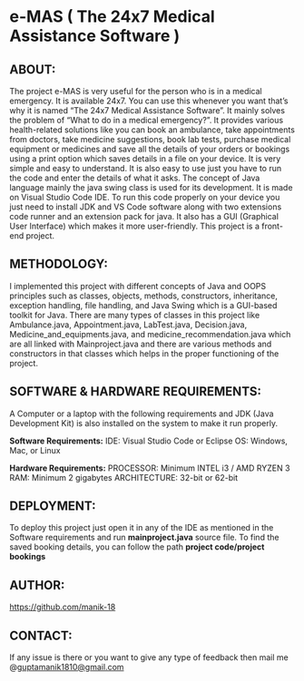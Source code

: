 # e-MAS ( The 24x7 Medical Assistance Software )

## ABOUT:
The project e-MAS is very useful for the person who is in a medical emergency. It is available 24x7. You
can use this whenever you want that’s why it is named “The 24x7 Medical Assistance Software”. It mainly
solves the problem of “What to do in a medical emergency?”. It provides various health-related solutions
like you can book an ambulance, take appointments from doctors, take medicine suggestions, book lab
tests, purchase medical equipment or medicines and save all the details of your orders or bookings using
a print option which saves details in a file on your device. It is very simple and easy to understand. It is
also easy to use just you have to run the code and enter the details of what it asks. The concept of Java
language mainly the java swing class is used for its development. It is made on Visual Studio Code IDE. To
run this code properly on your device you just need to install JDK and VS Code software along with two
extensions code runner and an extension pack for java. It also has a GUI (Graphical User Interface) which
makes it more user-friendly. This project is a front-end project.

## METHODOLOGY:
I implemented this project with different concepts of Java and OOPS principles such as classes,
objects, methods, constructors, inheritance, exception handling, file handling, and Java Swing which is
a GUI-based toolkit for Java.
There are many types of classes in this project like Ambulance.java, Appointment.java, LabTest.java,
Decision.java, Medicine_and_equipments.java, and medicine_recommendation.java which are all
linked with Mainproject.java and there are various methods and constructors in that classes which
helps in the proper functioning of the project. 

## SOFTWARE & HARDWARE REQUIREMENTS:
A Computer or a laptop with the following requirements and JDK (Java Development Kit) is also
installed on the system to make it run properly.

**Software Requirements:**
IDE: Visual Studio Code or Eclipse
OS: Windows, Mac, or Linux 

**Hardware Requirements:**
PROCESSOR: Minimum INTEL i3 / AMD RYZEN 3
RAM: Minimum 2 gigabytes
ARCHITECTURE: 32-bit or 62-bit

## DEPLOYMENT:
To deploy this project just open it in any of the IDE as mentioned in the Software requirements and run **mainproject.java** source file.
To find the saved booking details, you can follow the path **project code/project bookings**

## AUTHOR:
https://github.com/manik-18

## CONTACT:
If any issue is there or you want to give any type of feedback then mail me @guptamanik1810@gmail.com

